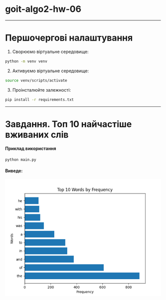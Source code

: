 # goit-algo2-hw-06

----

# Першочергові налаштування
1. Сворюємо віртуальне середовище:
```bash
python -m venv venv
```
2. Активуємо віртуальне середовище:
```bash
source venv/scripts/activate
```
3. Проінсталюйте залежності:
```bash
pip install -r requirements.txt 
```

----

# Завдання. Топ 10 найчастіше вживаних слів

#### Приклад використання
```bash
python main.py
```

#### Виведе:
![img.png](img.png)